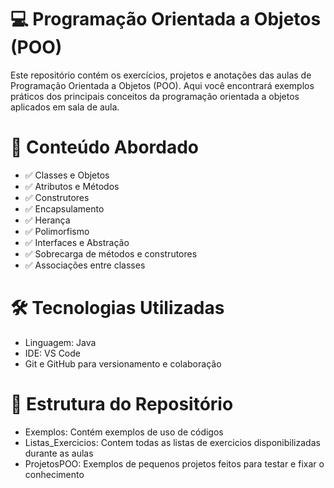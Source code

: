 # 💻 Programação Orientada a Objetos (POO)
Este repositório contém os exercícios, projetos e anotações das aulas de Programação Orientada a Objetos (POO). Aqui você encontrará exemplos práticos dos principais conceitos da programação orientada a objetos aplicados em sala de aula.

# 🧠 Conteúdo Abordado
- ✅ Classes e Objetos
- ✅ Atributos e Métodos
- ✅ Construtores
- ✅ Encapsulamento
- ✅ Herança
- ✅ Polimorfismo
- ✅ Interfaces e Abstração
- ✅ Sobrecarga de métodos e construtores
- ✅ Associações entre classes

# 🛠️ Tecnologias Utilizadas
- Linguagem: Java
- IDE: VS Code
- Git e GitHub para versionamento e colaboração

# 📁 Estrutura do Repositório

- Exemplos: Contém exemplos de uso de códigos 
- Listas_Exercicios: Contem todas as listas de exercicios disponibilizadas durante as aulas
- ProjetosPOO: Exemplos de pequenos projetos feitos para testar e fixar o conhecimento